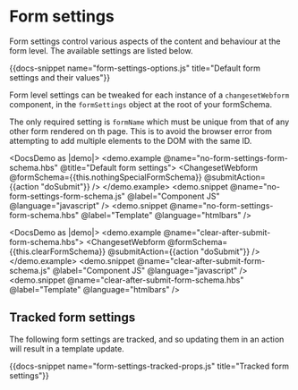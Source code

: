 # Form settings

Form settings control various aspects of the content and behaviour at the form level. The available settings are listed below.

{{docs-snippet name="form-settings-options.js" title="Default form settings and their values"}}

Form level settings can be tweaked for each instance of a `changesetWebform` component, in the `formSettings` object at the root of your formSchema.

The only required setting is `formName` which must be unique from that of any other form rendered on th page. This is to avoid the browser error from attempting to add multiple elements to the DOM with the same ID.

<DocsDemo as |demo|>
  <demo.example @name="no-form-settings-form-schema.hbs" @title="Default form settings">
    <ChangesetWebform @formSchema={{this.nothingSpecialFormSchema}} @submitAction={{action "doSubmit"}} />
  </demo.example>
  <demo.snippet @name="no-form-settings-form-schema.js" @label="Component JS" @language="javascript" />
  <demo.snippet @name="no-form-settings-form-schema.hbs" @label="Template" @language="htmlbars" />
</DocsDemo>



<DocsDemo as |demo|>
  <demo.example @name="clear-after-submit-form-schema.hbs">
    <ChangesetWebform @formSchema={{this.clearFormSchema}} @submitAction={{action "doSubmit"}} />
  </demo.example>
  <demo.snippet @name="clear-after-submit-form-schema.js" @label="Component JS" @language="javascript" />
  <demo.snippet @name="clear-after-submit-form-schema.hbs" @label="Template" @language="htmlbars" />
</DocsDemo>

## Tracked form settings

The following form settings are tracked, and so updating them in an action will result in a template update. 

{{docs-snippet name="form-settings-tracked-props.js" title="Tracked form settings"}}


